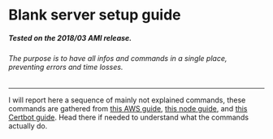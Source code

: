 # Blank server setup guide
##### Tested on the 2018/03 AMI release.
###### The purpose is to have all infos and commands in a single place, preventing errors and time losses.
---
I will report here a sequence of mainly not explained commands, these commands are gathered from [this AWS guide](https://docs.aws.amazon.com/AWSEC2/latest/UserGuide/install-LAMP.html), [this node guide](https://www.e2enetworks.com/help/knowledge-base/how-to-install-node-js-and-npm-on-centos/), and [this Certbot guide](https://certbot.eff.org/lets-encrypt/centos6-apache). Head there if needed to understand what the commands actually do.
